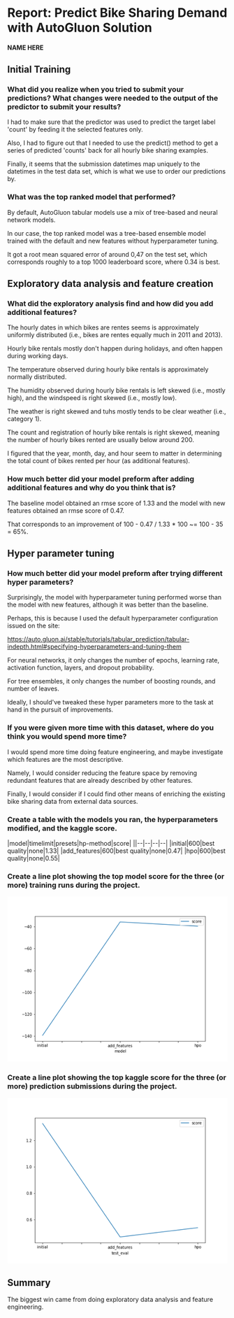 # Report: Predict Bike Sharing Demand with AutoGluon Solution
#### NAME HERE

## Initial Training
### What did you realize when you tried to submit your predictions? What changes were needed to the output of the predictor to submit your results?

I had to make sure that the predictor was used to predict the target label 'count' by feeding it the selected features only.

Also, I had to figure out that I needed to use the predict() method to get a series of predicted 'counts' back for all hourly bike sharing examples.

Finally, it seems that the submission datetimes map uniquely to the datetimes in the test data set, which is what we use to order our predictions by.

### What was the top ranked model that performed?

By default, AutoGluon tabular models use a mix of tree-based and neural network models. 

In our case, the top ranked model was a tree-based ensemble model trained with the default and new features without hyperparameter tuning. 

It got a root mean squared error of around 0,47 on the test set, which corresponds roughly to a top 1000 leaderboard score, where 0.34 is best.

## Exploratory data analysis and feature creation
### What did the exploratory analysis find and how did you add additional features?

The hourly dates in which bikes are rentes seems is approximately uniformly distributed (i.e., bikes are rentes equally much in 2011 and 2013).

Hourly bike rentals mostly don't happen during holidays, and often happen during working days. 

The temperature observed during hourly bike rentals is approximately normally distributed. 

The humidity observed during hourly bike rentals is left skewed (i.e., mostly high), and the windspeed is right skewed (i.e., mostly low).

The weather is right skewed and tuhs mostly tends to be clear weather (i.e., category 1). 

The count and registration of hourly bike rentals is right skewed, meaning the number of hourly bikes rented are usually below around 200. 

I figured that the year, month, day, and hour seem to matter in determining the total count of bikes rented per hour (as additional features). 

### How much better did your model preform after adding additional features and why do you think that is?

The baseline model obtained an rmse score of 1.33 and the model with new features obtained an rmse score of 0.47.

That corresponds to an improvement of 100 - 0.47 / 1.33 * 100 ~= 100 - 35 = 65%. 

## Hyper parameter tuning
### How much better did your model preform after trying different hyper parameters?

Surprisingly, the model with hyperparameter tuning performed worse than the model with new features, although it was better than the baseline. 

Perhaps, this is because I used the default hyperparameter configuration issued on the site: 

https://auto.gluon.ai/stable/tutorials/tabular_prediction/tabular-indepth.html#specifying-hyperparameters-and-tuning-them

For neural networks, it only changes the number of epochs, learning rate, activation function, layers, and dropout probability.

For tree ensembles, it only changes the number of boosting rounds, and number of leaves. 

Ideally, I should've tweaked these hyper parameters more to the task at hand in the pursuit of improvements. 

### If you were given more time with this dataset, where do you think you would spend more time?

I would spend more time doing feature engineering, and maybe investigate which features are the most descriptive. 

Namely, I would consider reducing the feature space by removing redundant features that are already described by other features.

Finally, I would consider if I could find other means of enriching the existing bike sharing data from external data sources. 

### Create a table with the models you ran, the hyperparameters modified, and the kaggle score.
|model|timelimit|presets|hp-method|score|
||--|--|--|--|
|initial|600|best quality|none|1.33|
|add_features|600|best quality|none|0.47|
|hpo|600|best quality|none|0.55|

### Create a line plot showing the top model score for the three (or more) training runs during the project.

![model_train_score.png](model_train_score.png)

### Create a line plot showing the top kaggle score for the three (or more) prediction submissions during the project.

![model_test_score.png](model_test_score.png)

## Summary

The biggest win came from doing exploratory data analysis and feature engineering. 


